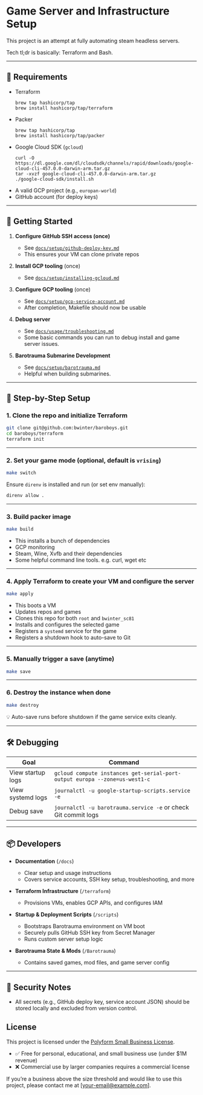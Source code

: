 # Game Server and Infrastructure Setup

This project is an attempt at fully automating steam headless servers.

Tech tl;dr is basically: Terraform and Bash.

---

## 🧰 Requirements

- Terraform
    ```shell
    brew tap hashicorp/tap
    brew install hashicorp/tap/terraform
    ```
- Packer
    ```shell
    brew tap hashicorp/tap
    brew install hashicorp/tap/packer
    ```
- Google Cloud SDK (`gcloud`)
    ```shell
    curl -O https://dl.google.com/dl/cloudsdk/channels/rapid/downloads/google-cloud-cli-457.0.0-darwin-arm.tar.gz
    tar -xvzf google-cloud-cli-457.0.0-darwin-arm.tar.gz
    ./google-cloud-sdk/install.sh
    ```
- A valid GCP project (e.g., `europan-world`)
- GitHub account (for deploy keys)

---

## 🚀 Getting Started

1. **Configure GitHub SSH access (once)**
    - See [`docs/setup/github-deploy-key.md`](./docs/setup/github-deploy-key.md)
    - This ensures your VM can clone private repos

2. **Install GCP tooling** (once)
    - See [`docs/setup/installing-gcloud.md`](docs/setup/gcp-service-accounts.md)

3. **Configure GCP tooling** (once)
    - See [`docs/setup/gcp-service-account.md`](docs/setup/gcp-service-accounts.md)
    - After completion, Makefile should now be usable

4. **Debug server**
    - See [`docs/usage/troubleshooting.md`](./docs/usage/troubleshooting.md)
    - Some basic commands you can run to debug install and game server issues.

5. **Barotrauma Submarine Development**
    - See [`docs/setup/barotrauma.md`](docs/setup/gcp-service-accounts.md)
    - Helpful when building submarines.

---

## 🚀 Step-by-Step Setup

### 1. Clone the repo and initialize Terraform

```bash
git clone git@github.com:bwinter/baroboys.git
cd baroboys/terraform
terraform init
```

---

### 2. Set your game mode (optional, default is `vrising`)

```bash
make switch
```

Ensure `direnv` is installed and run (or set env manually):

```bash
direnv allow .
```

---

### 3. Build packer image

```bash
make build
```

* This installs a bunch of dependencies
* GCP monitoring
* Steam, Wine, Xvfb and their dependencies
* Some helpful command line tools. e.g. curl, wget etc

---

### 4. Apply Terraform to create your VM and configure the server

```bash
make apply
```

* This boots a VM
* Updates repos and games
* Clones this repo for both `root` and `bwinter_sc81`
* Installs and configures the selected game
* Registers a `systemd` service for the game
* Registers a shutdown hook to auto-save to Git

---

### 5. Manually trigger a save (anytime)

```bash
make save
```

---

### 6. Destroy the instance when done

```bash
make destroy
```

💡 Auto-save runs before shutdown if the game service exits cleanly.

---

## 🛠️ Debugging

| Goal              | Command                                                                    |
|-------------------|----------------------------------------------------------------------------|
| View startup logs | `gcloud compute instances get-serial-port-output europa --zone=us-west1-c` |
| View systemd logs | `journalctl -u google-startup-scripts.service -e`                          |
| Debug save        | `journalctl -u barotrauma.service -e` or check Git commit logs             |

---

## 📦 Developers

- **Documentation** (`/docs`)
    - Clear setup and usage instructions
    - Covers service accounts, SSH key setup, troubleshooting, and more

- **Terraform Infrastructure** (`/terraform`)
    - Provisions VMs, enables GCP APIs, and configures IAM

- **Startup & Deployment Scripts** (`/scripts`)
    - Bootstraps Barotrauma environment on VM boot
    - Securely pulls GitHub SSH key from Secret Manager
    - Runs custom server setup logic

- **Barotrauma State & Mods** (`/Barotrauma`)
    - Contains saved games, mod files, and game server config

---

## 🔐 Security Notes

- All secrets (e.g., GitHub deploy key, service account JSON) should be stored locally and excluded from version
  control.

## License

This project is licensed under
the [Polyform Small Business License](https://polyformproject.org/licenses/small-business/1.0.0/).

- ✅ Free for personal, educational, and small business use (under $1M revenue)
- ❌ Commercial use by larger companies requires a commercial license

If you’re a business above the size threshold and would like to use this project, please contact me
at [your-email@example.com].

